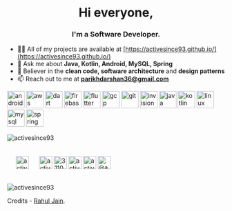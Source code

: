 

<h1 align="center">Hi everyone,</h1>
<h3 align="center">I'm a Software Developer. </h3>

- 👨‍💻 All of my projects are available at [https://activesince93.github.io/](https://activesince93.github.io/)
- 💬 Ask me about **Java, Kotlin, Android, MySQL, Spring**
- 📜 Believer in the **clean code, software architecture** and **design patterns**
- 📫 Reach out to me at **parikhdarshan36@gmail.com**

<p align="left"><img src="https://devicons.github.io/devicon/devicon.git/icons/android/android-original-wordmark.svg" alt="android" width="40" height="40"/> <img src="https://devicons.github.io/devicon/devicon.git/icons/amazonwebservices/amazonwebservices-original-wordmark.svg" alt="aws" width="40" height="40"/> <img src="https://www.vectorlogo.zone/logos/dartlang/dartlang-icon.svg" alt="dart" width="40" height="40"/> <img src="https://www.vectorlogo.zone/logos/firebase/firebase-icon.svg" alt="firebase" width="40" height="40"/> <img src="https://www.vectorlogo.zone/logos/flutterio/flutterio-icon.svg" alt="flutter" width="40" height="40"/> <img src="https://www.vectorlogo.zone/logos/google_cloud/google_cloud-icon.svg" alt="gcp" width="40" height="40"/> <img src="https://www.vectorlogo.zone/logos/git-scm/git-scm-icon.svg" alt="git" width="40" height="40"/> <img src="https://www.vectorlogo.zone/logos/invisionapp/invisionapp-icon.svg" alt="invision" width="40" height="40"/> <img src="https://devicons.github.io/devicon/devicon.git/icons/java/java-original-wordmark.svg" alt="java" width="40" height="40"/> <img src="https://www.vectorlogo.zone/logos/kotlinlang/kotlinlang-icon.svg" alt="kotlin" width="40" height="40"/> <img src="https://devicons.github.io/devicon/devicon.git/icons/linux/linux-original.svg" alt="linux" width="40" height="40"/> <img src="https://devicons.github.io/devicon/devicon.git/icons/mysql/mysql-original-wordmark.svg" alt="mysql" width="40" height="40"/> <img src="https://www.vectorlogo.zone/logos/springio/springio-icon.svg" alt="spring" width="40" height="40"/></p>

<p align="left"><img align="center" src=https://github-readme-stats.vercel.app/api?username=activesince93&bg_color=30,e96443,904e95&title_color=fff&text_color=fff&show_icons=false&icon_color=fff" alt="activesince93" /></p>

<p align="left">
<a href="https://twitter.com/activesince93" target="blank"><img align="center" src="https://cdn.jsdelivr.net/npm/simple-icons@3.0.1/icons/twitter.svg" alt="activesince93" height="30" width="30" style="padding: 20px"/></a>
<a href="https://linkedin.com/in/activesince93" target="blank"><img align="center" src="https://cdn.jsdelivr.net/npm/simple-icons@3.0.1/icons/linkedin.svg" alt="activesince93" height="30" width="30" /></a>
<a href="https://stackoverflow.com/users/3110234" target="blank"><img align="center" src="https://cdn.jsdelivr.net/npm/simple-icons@3.0.1/icons/stackoverflow.svg" alt="3110234" height="30" width="30" /></a>
<a href="https://fb.com/activesince93" target="blank"><img align="center" src="https://cdn.jsdelivr.net/npm/simple-icons@3.0.1/icons/facebook.svg" alt="activesince93" height="30" width="30" /></a>
<a href="https://instagram.com/activesince93" target="blank"><img align="center" src="https://cdn.jsdelivr.net/npm/simple-icons@3.0.1/icons/instagram.svg" alt="activesince93" height="30" width="30" /></a>
<a href="https://medium.com/@activesince93" target="blank"><img align="center" src="https://cdn.jsdelivr.net/npm/simple-icons@3.0.1/icons/medium.svg" alt="@activesince93" height="30" width="30" /></a>
</p>
<p align="left"> <img src="https://komarev.com/ghpvc/?username=activesince93" alt="activesince93" /> </p>

Credits - [Rahul Jain](https://github.com/rahuldkjain).
